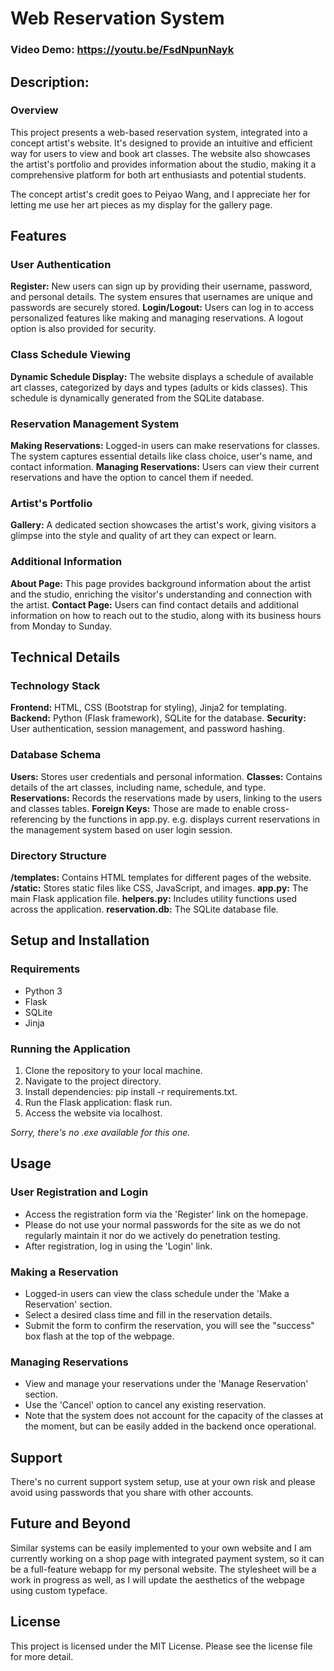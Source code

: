 # Web Reservation System
### Video Demo:  <https://youtu.be/FsdNpunNayk>
## Description:

### Overview
This project presents a web-based reservation system, integrated into a concept artist's website. It's designed to provide an intuitive and efficient way for users to view and book art classes. The website also showcases the artist's portfolio and provides information about the studio, making it a comprehensive platform for both art enthusiasts and potential students.

The concept artist's credit goes to Peiyao Wang, and I appreciate her for letting me use her art pieces as my display for the gallery page.

## Features
### User Authentication
**Register:** New users can sign up by providing their username, password, and personal details. The system ensures that usernames are unique and passwords are securely stored.
**Login/Logout:** Users can log in to access personalized features like making and managing reservations. A logout option is also provided for security.

### Class Schedule Viewing
**Dynamic Schedule Display:** The website displays a schedule of available art classes, categorized by days and types (adults or kids classes). This schedule is dynamically generated from the SQLite database.

### Reservation Management System
**Making Reservations:** Logged-in users can make reservations for classes. The system captures essential details like class choice, user's name, and contact information.
**Managing Reservations:** Users can view their current reservations and have the option to cancel them if needed.

### Artist's Portfolio
**Gallery:** A dedicated section showcases the artist's work, giving visitors a glimpse into the style and quality of art they can expect or learn.

### Additional Information
**About Page:** This page provides background information about the artist and the studio, enriching the visitor's understanding and connection with the artist.
**Contact Page:** Users can find contact details and additional information on how to reach out to the studio, along with its business hours from Monday to Sunday.

## Technical Details
### Technology Stack
**Frontend:** HTML, CSS (Bootstrap for styling), Jinja2 for templating.
**Backend:** Python (Flask framework), SQLite for the database.
**Security:** User authentication, session management, and password hashing.

### Database Schema
**Users:** Stores user credentials and personal information.
**Classes:** Contains details of the art classes, including name, schedule, and type.
**Reservations:** Records the reservations made by users, linking to the users and classes tables.
**Foreign Keys:** Those are made to enable cross-referencing by the functions in app.py. e.g. displays current reservations in the management system based on user login session.

### Directory Structure
**/templates:** Contains HTML templates for different pages of the website.
**/static:** Stores static files like CSS, JavaScript, and images.
**app.py:** The main Flask application file.
**helpers.py:** Includes utility functions used across the application.
**reservation.db:** The SQLite database file.

## Setup and Installation
### Requirements
- Python 3
- Flask
- SQLite
- Jinja

### Running the Application

1. Clone the repository to your local machine.
2. Navigate to the project directory.
3. Install dependencies: pip install -r requirements.txt.
4. Run the Flask application: flask run.
5. Access the website via localhost.

*Sorry, there's no .exe available for this one.*

## Usage
### User Registration and Login
- Access the registration form via the 'Register' link on the homepage.
- Please do not use your normal passwords for the site as we do not regularly maintain it nor do we actively do penetration testing.
- After registration, log in using the 'Login' link.

### Making a Reservation
- Logged-in users can view the class schedule under the 'Make a Reservation' section.
- Select a desired class time and fill in the reservation details.
- Submit the form to confirm the reservation, you will see the "success" box flash at the top of the webpage.

### Managing Reservations
- View and manage your reservations under the 'Manage Reservation' section.
- Use the 'Cancel' option to cancel any existing reservation.
- Note that the system does not account for the capacity of the classes at the moment, but can be easily added in the backend once operational.

## Support
There's no current support system setup, use at your own risk and please avoid using passwords that you share with other accounts.

## Future and Beyond
Similar systems can be easily implemented to your own website and I am currently working on a shop page with integrated payment system, so it can be a full-feature webapp for my personal website. The stylesheet will be a work in progress as well, as I will update the aesthetics of the webpage using custom typeface.

## License
This project is licensed under the MIT License. Please see the license file for more detail.

